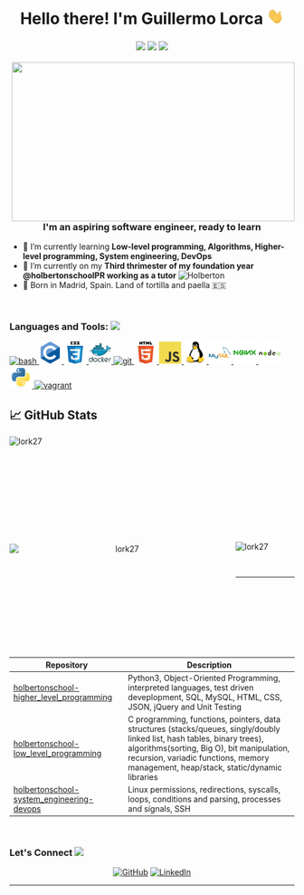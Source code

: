 <h1 align="center">Hello there! I'm Guillermo Lorca <img src="https://raw.githubusercontent.com/ABSphreak/ABSphreak/master/gifs/Hi.gif" width="30px"> </h1>
<h3 align="center"><a href="mailto:glorcalamadrid@gmail.com"><img src="https://img.shields.io/badge/EMAIL-red?style=for-the-badge"></a>
<a href="https://docs.google.com/document/d/1wvjYy02Inm4PZBOge_jW2cLoRVQUP5lo/edit?usp=sharing&ouid=103833059908245163410&rtpof=true&sd=true"><img src="https://img.shields.io/badge/RESUME-important?style=for-the-badge"></a>
<a href="https://www.linkedin.com/in/guillermo-lorca-lamadrid-a875abab/"><img src="https://img.shields.io/badge/LINKEDIN-blue?style=for-the-badge"></a>
</h3>
<img align="right" src="https://i.imgur.com/RfDPqJX.gif" width="500" height="281" />

<h3 align="center">I'm an aspiring software engineer, ready to learn</h3>

- 🌱 I’m currently learning **Low-level programming, Algorithms, Higher-level programming, System engineering, DevOps**
- 🔭 I’m currently on my **Third thrimester of my foundation year @holbertonschoolPR working as a tutor**  <img src="https://blog.holbertonschool.com/wp-content/uploads/2019/04/avatar_profile.jpg" width="20" title="Holberton">
- 🌋 Born in Madrid, Spain. Land of tortilla and paella :es:
<br>



<h3 align="left">Languages and Tools: <img src = "https://media2.giphy.com/media/QssGEmpkyEOhBCb7e1/giphy.gif?cid=ecf05e47a0n3gi1bfqntqmob8g9aid1oyj2wr3ds3mg700bl&rid=giphy.gif" width = 32px> </h3>

<p align="left"> <a href="https://www.gnu.org/software/bash/" target="_blank"> <img src="https://www.vectorlogo.zone/logos/gnu_bash/gnu_bash-icon.svg" alt="bash" width="40" height="40"/> </a>
<a href="https://www.cprogramming.com/" target="_blank"> <img src="https://raw.githubusercontent.com/devicons/devicon/master/icons/c/c-original.svg" alt="c" width="40" height="40"/> </a> <a href="https://www.w3schools.com/css/" target="_blank"> <img src="https://raw.githubusercontent.com/devicons/devicon/master/icons/css3/css3-original-wordmark.svg" alt="css3" width="40" height="40"/> </a> <a href="https://www.docker.com/" target="_blank"> <img src="https://raw.githubusercontent.com/devicons/devicon/master/icons/docker/docker-original-wordmark.svg" alt="docker" width="40" height="40"/> </a> <a href="https://git-scm.com/" target="_blank"> <img src="https://www.vectorlogo.zone/logos/git-scm/git-scm-icon.svg" alt="git" width="40" height="40"/> </a> <a href="https://www.w3.org/html/" target="_blank"> <img src="https://raw.githubusercontent.com/devicons/devicon/master/icons/html5/html5-original-wordmark.svg" alt="html5" width="40" height="40"/> </a> <a href="https://developer.mozilla.org/en-US/docs/Web/JavaScript" target="_blank"> <img src="https://raw.githubusercontent.com/devicons/devicon/master/icons/javascript/javascript-original.svg" alt="javascript" width="40" height="40"/> </a> <a href="https://www.linux.org/" target="_blank"> <img src="https://raw.githubusercontent.com/devicons/devicon/master/icons/linux/linux-original.svg" alt="linux" width="40" height="40"/> </a> <a href="https://www.mysql.com/" target="_blank"> <img src="https://raw.githubusercontent.com/devicons/devicon/master/icons/mysql/mysql-original-wordmark.svg" alt="mysql" width="40" height="40"/> </a> <a href="https://www.nginx.com" target="_blank"> <img src="https://raw.githubusercontent.com/devicons/devicon/master/icons/nginx/nginx-original.svg" alt="nginx" width="40" height="40"/> </a> <a href="https://nodejs.org" target="_blank"> <img src="https://raw.githubusercontent.com/devicons/devicon/master/icons/nodejs/nodejs-original-wordmark.svg" alt="nodejs" width="40" height="40"/> </a> <a href="https://www.python.org" target="_blank"> <img src="https://raw.githubusercontent.com/devicons/devicon/master/icons/python/python-original.svg" alt="python" width="40" height="40"/> </a> <a href="https://www.vagrantup.com/" target="_blank"> <img src="https://www.vectorlogo.zone/logos/vagrantup/vagrantup-icon.svg" alt="vagrant" width="40" height="40"/> </a> </p>

## &#x1f4c8; GitHub Stats

<p align="left"> <img align="left" src="https://github-readme-stats.vercel.app/api/top-langs?username=lork27&show_icons=true&locale=en&layout=compact&theme=radical" alt="lork27" width=400 height=190/></p>

<p align="center"> <img align="left" src="https://github-readme-stats.vercel.app/api?username=lork27&show_icons=true&theme=radical" alt="lork27" width=400 height=200/></p>

</br></br></br></br></br></br></br></br>
 <p> &emsp;&emsp;&emsp;&emsp;&emsp; &emsp;&emsp; &emsp;&emsp;&emsp;&emsp;&emsp;&emsp;&emsp;<img align="center" src="https://github-readme-streak-stats.herokuapp.com/?user=lork27&theme=radical" alt="lork27" width= 400 height=200/> </p>
</br>

---

| Repository | Description |
| --- | --- |
| [ holbertonschool-higher_level_programming](https://github.com/lork27/holbertonschool-higher_level_programming) | Python3, Object-Oriented Programming, interpreted languages, test driven deveplopment, SQL, MySQL, HTML, CSS, JSON, jQuery and Unit Testing |
| [ holbertonschool-low_level_programming](https://github.com/lork27/holbertonschool-low_level_programming) | C programming, functions, pointers, data structures (stacks/queues, singly/doubly linked list, hash tables, binary trees), algorithms(sorting, Big O), bit manipulation, recursion, variadic functions, memory management, heap/stack, static/dynamic libraries |
| [ holbertonschool-system_engineering-devops](https://github.com/lork27/holberton-system_engineering-devops) | Linux permissions, redirections, syscalls, loops, conditions and parsing, processes and signals, SSH |

<br />

### Let's Connect <img src='https://raw.githubusercontent.com/ShahriarShafin/ShahriarShafin/main/Assets/handshake.gif' width="100px"> 
<p align="center">
	<a href="https://github.com/lork27"><img src="https://icons-for-free.com/iconfiles/png/512/code+collaboration+github+network+round+social+icon-1320086084536018107.png" alt="GitHub" width = 50px></a>
	<a href="https://www.linkedin.com/in/guillermo-lorca-lamadrid-a875abab/"><img src="https://www.takefiveconsulting.com/wp-content/uploads/2018/10/LinkedIn-logo.png" alt="LinkedIn" width = 50px></a>
</p>

---
